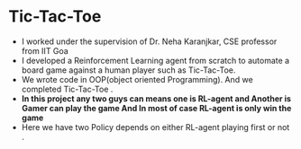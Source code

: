 # Tic-Tac-Toe
- I worked under the supervision of Dr. Neha Karanjkar, CSE professor from IIT Goa
- I developed a Reinforcement Learning agent from scratch to automate a board game against a human player such as Tic-Tac-Toe. 
- We wrote code in OOP(object oriented  Programming). And we completed  Tic-Tac-Toe . 
- **In this project any two guys can means one is RL-agent and Another is Gamer can play the game And In most of case RL-agent is only win the game**
- Here we have two Policy depends on either RL-agent playing first or not .

